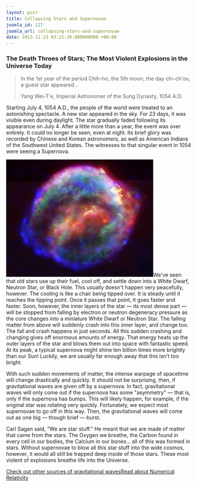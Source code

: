 ```yaml
---
layout: post
title: Collapsing Stars and Supernovae
joomla_id: 127
joomla_url: collapsing-stars-and-supernovae
date: 2013-11-23 03:21:26.000000000 +00:00
---
```

<h3>The Death Throes of Stars; The Most Violent Explosions in the Universe Today</h3>
<blockquote class="animated fadeInDown">
<p class="quote">In the 1st year of the <span class="no-tooltip">period</span> Chih-ho, the 5th moon, the day chi-ch'ou, a guest star appeared...</p>
<p class="source">Yang Wei-T'e, Imperial Astronomer of the Sung Dynasty, 1054 A.D.</p>
</blockquote>
<p>Starting July 4, 1054 A.D., the people of the world were treated to an astonishing spectacle. A new star appeared in the sky. For 23 days, it was visible even during daylight. The star gradually faded following its appearance on July 4. After a little more than a year, the event was over entirely. It could no longer be seen, even at night. Its brief glory was recorded by Chinese and Korean astronomers, as well as American Indians of the Southwest United States. The witnesses to that singular event in 1054 were seeing a Supernova.</p>
<p><img class="tnr caption" title="The Supernova that Kepler saw in 1604, as it appears to us today. This image is a combination of pictures taken by the Hubble Space Telescope, the Spitzer Infrared Space Telescope, and the Chandra X-Ray Space Telescope." alt="The Supernova that Kepler saw in 1604, as it appears to us today. This image is a combination of pictures taken by the Hubble Space Telescope, the Spitzer Infrared Space Telescope, and the Chandra X-Ray Space Telescope." src="images/compact_objects/supernova_small.jpg" height="319" width="400" />We've seen that old stars use up their fuel, cool off, and settle down into a White Dwarf, Neutron Star, or Black Hole. This usually doesn't happen very peacefully, however. The cooling is like a chair being tipped over. It is steady until it reaches the tipping point. Once it passes that point, it goes faster and faster. Soon, however, the inner layers of the star — its most dense part — will be stopped from falling by electron or neutron degeneracy pressure as the core changes into a miniature White Dwarf or Neutron Star. The falling matter from above will suddenly crash into this inner layer, and change too. The fall and crash happens in just seconds. All this sudden crashing and changing gives off enormous amounts of energy. That energy heats up the outer layers of the star and blows them out into space with fantastic <span class="no-tooltip">speed</span>. At its peak, a typical supernova might shine ten billion times more brightly than our Sun! Luckily, we are usually far enough away that this isn't too bright.</p>
<p>With such sudden movements of matter, the intense warpage of spacetime will change drastically and quickly. It should not be surprising, then, if gravitational waves are given off by a supernova. In fact, gravitational waves will only come out if the supernova has some "asymmetry" — that is, only if the supernova has bumps. This will likely happen, for example, if the original star was rotating very quickly. Fortunately, we expect most supernovae to go off in this way. Then, the gravitational waves will come out as one big — though brief — burst.</p>
<p>Carl Sagan said, "We are star stuff." He meant that we are made of matter that came from the stars. The Oxygen we breathe, the Carbon found in every cell in our bodies, the Calcium in our bones... all of this was formed in stars. Without supernovae to blow all this star stuff into the wide cosmos, however, it would all still be trapped deep inside of those stars. These most violent of explosions breathe life into the Universe.</p>
<p><a href="index.php?Itemid=303" class="button" title="The First Moments">Check out other sources of gravitational waves</a><a href="index.php?Itemid=193" class="button" title="Numerical Relativity">Read about <span class="no-tooltip">Numerical Relativity</span></a></p>
